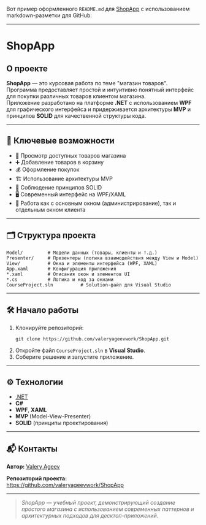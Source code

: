 <p>Вот пример оформленного <code>README.md</code> для <a href="https://github.com/valeryageevwork/ShopApp">ShopApp</a> с использованием markdown-разметки для GitHub:</p>
<hr>
<h1>ShopApp</h1>
<h2>О проекте</h2>
<p><strong>ShopApp</strong> — это курсовая работа по теме "магазин товаров".<br>Программа предоставляет простой и интуитивно понятный интерфейс для покупки различных товаров клиентом магазина.<br>Приложение разработано на платформе <strong>.NET</strong> с использованием <strong>WPF</strong> для графического интерфейса и придерживается архитектуры <strong>MVP</strong> и принципов <strong>SOLID</strong> для качественной структуры кода.</p>
<hr>
<h2>🛒 Ключевые возможности</h2>
<ul>
<li>🏬 Просмотр доступных товаров магазина</li>
<li>➕ Добавление товаров в корзину</li>
<li>💰 Оформление покупок</li>
<li>🏗️ Использование архитектуры MVP</li>
<li>📐 Соблюдение принципов SOLID</li>
<li>🖥️ Современный интерфейс на WPF/XAML</li>
<li>👤 Работа как с основным окном (администрирование), так и отдельным окном клиента</li>
</ul>
<hr>
<h2>🗂️ Структура проекта</h2>
<pre><code>Model/         # Модели данных (товары, клиенты и т.д.)
Presenter/     # Презентеры (логика взаимодействия между View и Model)
View/          # Окна и элементы интерфейса (WPF, XAML)
App.xaml       # Конфигурация приложения
*.xaml         # Описания окон и элементов UI
*.cs           # Логика и код за окнами
CourseProject.sln          # Solution-файл для Visual Studio
</code></pre>
<hr>
<h2>🛠️ Начало работы</h2>
<ol>
<li>Клонируйте репозиторий:<pre><code class="language-bash">git clone https://github.com/valeryageevwork/ShopApp.git
</code></pre>
</li>
<li>Откройте файл <code>CourseProject.sln</code> в <strong>Visual Studio</strong>.</li>
<li>Соберите решение и запустите приложение.</li>
</ol>
<hr>
<h2>⚙️ Технологии</h2>
<ul>
<li><a href="https://dotnet.microsoft.com/">.NET</a></li>
<li><strong>C#</strong></li>
<li><strong>WPF</strong>, <strong>XAML</strong></li>
<li><strong>MVP</strong> (Model-View-Presenter)</li>
<li><strong>SOLID</strong> (принципы проектирования)</li>
</ul>
<hr>
<h2>📬 Контакты</h2>
<p><strong>Автор:</strong> <a href="https://github.com/valeryageevwork">Valery Ageev</a></p>
<p><strong>Репозиторий проекта:</strong><br><a href="https://github.com/valeryageevwork/ShopApp">https://github.com/valeryageevwork/ShopApp</a></p>
<hr>
<blockquote>
<p><em>ShopApp — учебный проект, демонстрирующий создание простого магазина с использованием современных паттернов и архитектурных подходов для десктоп-приложений.</em></p>
</blockquote>
